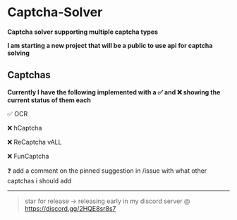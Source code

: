 # Captcha-Solver
**Captcha solver supporting multiple captcha types**

**I am starting a new project that will be a public to use api for captcha solving**



## Captchas

**Currently I have the following implemented with a ✅ and ❌ showing the current status of them each**

✅ OCR

❌ hCaptcha

❌ ReCaptcha vALL

❌ FunCaptcha

❓ add a comment on the pinned suggestion in /issue with what other captchas i should add

---

> star for release -> releasing early in my discord server @ https://discord.gg/2HQE8sr8s7
